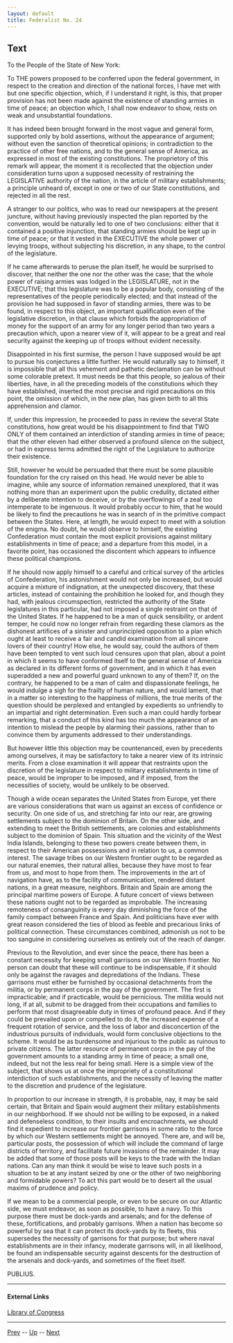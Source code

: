 ```yaml
---
layout: default
title: Federalist No. 24
---
```


## Text

To the People of the State of New York:

To THE powers proposed to be conferred upon the federal government, in respect to the creation and direction of the national forces, I have met with but one specific objection, which, if I understand it right, is this, that proper provision has not been made against the existence of standing armies in time of peace; an objection which, I shall now endeavor to show, rests on weak and unsubstantial foundations.

It has indeed been brought forward in the most vague and general form, supported only by bold assertions, without the appearance of argument; without even the sanction of theoretical opinions; in contradiction to the practice of other free nations, and to the general sense of America, as expressed in most of the existing constitutions. The proprietory of this remark will appear, the moment it is recollected that the objection under consideration turns upon a supposed necessity of restraining the LEGISLATIVE authority of the nation, in the article of military establishments; a principle unheard of, except in one or two of our State constitutions, and rejected in all the rest.

A stranger to our politics, who was to read our newspapers at the present juncture, without having previously inspected the plan reported by the convention, would be naturally led to one of two conclusions: either that it contained a positive injunction, that standing armies should be kept up in time of peace; or that it vested in the EXECUTIVE the whole power of levying troops, without subjecting his discretion, in any shape, to the control of the legislature.

If he came afterwards to peruse the plan itself, he would be surprised to discover, that neither the one nor the other was the case; that the whole power of raising armies was lodged in the LEGISLATURE, not in the EXECUTIVE; that this legislature was to be a popular body, consisting of the representatives of the people periodically elected; and that instead of the provision he had supposed in favor of standing armies, there was to be found, in respect to this object, an important qualification even of the legislative discretion, in that clause which forbids the appropriation of money for the support of an army for any longer period than two years a precaution which, upon a nearer view of it, will appear to be a great and real security against the keeping up of troops without evident necessity.

Disappointed in his first surmise, the person I have supposed would be apt to pursue his conjectures a little further. He would naturally say to himself, it is impossible that all this vehement and pathetic declamation can be without some colorable pretext. It must needs be that this people, so jealous of their liberties, have, in all the preceding models of the constitutions which they have established, inserted the most precise and rigid precautions on this point, the omission of which, in the new plan, has given birth to all this apprehension and clamor.

If, under this impression, he proceeded to pass in review the several State constitutions, how great would be his disappointment to find that TWO ONLY of them contained an interdiction of standing armies in time of peace; that the other eleven had either observed a profound silence on the subject, or had in express terms admitted the right of the Legislature to authorize their existence.

Still, however he would be persuaded that there must be some plausible foundation for the cry raised on this head. He would never be able to imagine, while any source of information remained unexplored, that it was nothing more than an experiment upon the public credulity, dictated either by a deliberate intention to deceive, or by the overflowings of a zeal too intemperate to be ingenuous. It would probably occur to him, that he would be likely to find the precautions he was in search of in the primitive compact between the States. Here, at length, he would expect to meet with a solution of the enigma. No doubt, he would observe to himself, the existing Confederation must contain the most explicit provisions against military establishments in time of peace; and a departure from this model, in a favorite point, has occasioned the discontent which appears to influence these political champions.

If he should now apply himself to a careful and critical survey of the articles of Confederation, his astonishment would not only be increased, but would acquire a mixture of indignation, at the unexpected discovery, that these articles, instead of containing the prohibition he looked for, and though they had, with jealous circumspection, restricted the authority of the State legislatures in this particular, had not imposed a single restraint on that of the United States. If he happened to be a man of quick sensibility, or ardent temper, he could now no longer refrain from regarding these clamors as the dishonest artifices of a sinister and unprincipled opposition to a plan which ought at least to receive a fair and candid examination from all sincere lovers of their country! How else, he would say, could the authors of them have been tempted to vent such loud censures upon that plan, about a point in which it seems to have conformed itself to the general sense of America as declared in its different forms of government, and in which it has even superadded a new and powerful guard unknown to any of them? If, on the contrary, he happened to be a man of calm and dispassionate feelings, he would indulge a sigh for the frailty of human nature, and would lament, that in a matter so interesting to the happiness of millions, the true merits of the question should be perplexed and entangled by expedients so unfriendly to an impartial and right determination. Even such a man could hardly forbear remarking, that a conduct of this kind has too much the appearance of an intention to mislead the people by alarming their passions, rather than to convince them by arguments addressed to their understandings.

But however little this objection may be countenanced, even by precedents among ourselves, it may be satisfactory to take a nearer view of its intrinsic merits. From a close examination it will appear that restraints upon the discretion of the legislature in respect to military establishments in time of peace, would be improper to be imposed, and if imposed, from the necessities of society, would be unlikely to be observed.

Though a wide ocean separates the United States from Europe, yet there are various considerations that warn us against an excess of confidence or security. On one side of us, and stretching far into our rear, are growing settlements subject to the dominion of Britain. On the other side, and extending to meet the British settlements, are colonies and establishments subject to the dominion of Spain. This situation and the vicinity of the West India Islands, belonging to these two powers create between them, in respect to their American possessions and in relation to us, a common interest. The savage tribes on our Western frontier ought to be regarded as our natural enemies, their natural allies, because they have most to fear from us, and most to hope from them. The improvements in the art of navigation have, as to the facility of communication, rendered distant nations, in a great measure, neighbors. Britain and Spain are among the principal maritime powers of Europe. A future concert of views between these nations ought not to be regarded as improbable. The increasing remoteness of consanguinity is every day diminishing the force of the family compact between France and Spain. And politicians have ever with great reason considered the ties of blood as feeble and precarious links of political connection. These circumstances combined, admonish us not to be too sanguine in considering ourselves as entirely out of the reach of danger.

Previous to the Revolution, and ever since the peace, there has been a constant necessity for keeping small garrisons on our Western frontier. No person can doubt that these will continue to be indispensable, if it should only be against the ravages and depredations of the Indians. These garrisons must either be furnished by occasional detachments from the militia, or by permanent corps in the pay of the government. The first is impracticable; and if practicable, would be pernicious. The militia would not long, if at all, submit to be dragged from their occupations and families to perform that most disagreeable duty in times of profound peace. And if they could be prevailed upon or compelled to do it, the increased expense of a frequent rotation of service, and the loss of labor and disconcertion of the industrious pursuits of individuals, would form conclusive objections to the scheme. It would be as burdensome and injurious to the public as ruinous to private citizens. The latter resource of permanent corps in the pay of the government amounts to a standing army in time of peace; a small one, indeed, but not the less real for being small. Here is a simple view of the subject, that shows us at once the impropriety of a constitutional interdiction of such establishments, and the necessity of leaving the matter to the discretion and prudence of the legislature.

In proportion to our increase in strength, it is probable, nay, it may be said certain, that Britain and Spain would augment their military establishments in our neighborhood. If we should not be willing to be exposed, in a naked and defenseless condition, to their insults and encroachments, we should find it expedient to increase our frontier garrisons in some ratio to the force by which our Western settlements might be annoyed. There are, and will be, particular posts, the possession of which will include the command of large districts of territory, and facilitate future invasions of the remainder. It may be added that some of those posts will be keys to the trade with the Indian nations. Can any man think it would be wise to leave such posts in a situation to be at any instant seized by one or the other of two neighboring and formidable powers? To act this part would be to desert all the usual maxims of prudence and policy.

If we mean to be a commercial people, or even to be secure on our Atlantic side, we must endeavor, as soon as possible, to have a navy. To this purpose there must be dock-yards and arsenals; and for the defense of these, fortifications, and probably garrisons. When a nation has become so powerful by sea that it can protect its dock-yards by its fleets, this supersedes the necessity of garrisons for that purpose; but where naval establishments are in their infancy, moderate garrisons will, in all likelihood, be found an indispensable security against descents for the destruction of the arsenals and dock-yards, and sometimes of the fleet itself.

PUBLIUS.

---
#### External Links
[Library of Congress]()

---

[Prev](23.md) -- [Up](README.md) -- [Next](25.md)
